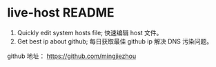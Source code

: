 # live-host README
1. Quickly edit system hosts file; 快速编辑 host 文件。
2. Get best ip about github; 每日获取最佳 github ip 解决 DNS 污染问题。

github 地址： https://github.com/mingjiezhou